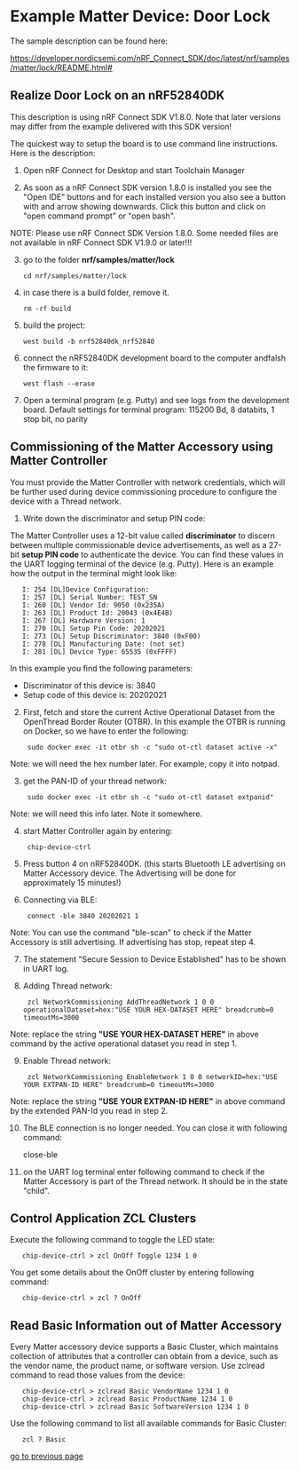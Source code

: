 # Example Matter Device: Door Lock

The sample description can be found here:

https://developer.nordicsemi.com/nRF_Connect_SDK/doc/latest/nrf/samples/matter/lock/README.html#

## Realize Door Lock on an nRF52840DK

This description is using nRF Connect SDK V1.8.0. Note that later versions may differ from the example delivered with this SDK version!

The quickest way to setup the board is to use command line instructions. Here is the description:

1. Open nRF Connect for Desktop and start Toolchain Manager

2. As soon as a nRF Connect SDK version 1.8.0 is installed you see the "Open IDE" buttons and for each installed version you also see a button with and arrow showing downwards. Click this button and click on "open command prompt" or "open bash".

NOTE: Please use nRF Connect SDK Version 1.8.0. Some needed files are not available in nRF Connect SDK V1.9.0 or later!!!

3. go to the folder __nrf/samples/matter/lock__

       cd nrf/samples/matter/lock

4. in case there is a build folder, remove it.

       rm -rf build
       
5. build the project:

       west build -b nrf52840dk_nrf52840

6. connect the nRF52840DK development board to the computer andfalsh the firmware to it:

       west flash --erase

7. Open a terminal program (e.g. Putty) and see logs from the development board. Default settings for terminal program: 115200 Bd, 8 databits, 1 stop bit, no parity


## Commissioning of the Matter Accessory using Matter Controller
You must provide the Matter Controller with network credentials, which will be further used during device commissioning procedure to configure the device with a Thread network.

1. Write down the discriminator and setup PIN code:

The Matter Controller uses a 12-bit value called __discriminator__ to discern between multiple commissionable device advertisements, as well as a 27-bit __setup PIN code__ to authenticate the device. You can find these values in the UART logging terminal of the device (e.g. Putty). Here is an example how the output in the terminal might look like:

       I: 254 [DL]Device Configuration:
       I: 257 [DL] Serial Number: TEST_SN
       I: 260 [DL] Vendor Id: 9050 (0x235A)
       I: 263 [DL] Product Id: 20043 (0x4E4B)
       I: 267 [DL] Hardware Version: 1
       I: 270 [DL] Setup Pin Code: 20202021
       I: 273 [DL] Setup Discriminator: 3840 (0xF00)
       I: 278 [DL] Manufacturing Date: (not set)
       I: 281 [DL] Device Type: 65535 (0xFFFF)
  
In this example you find the following parameters:
- Discriminator of this device is:  3840
- Setup code of this device is:  20202021


2. First, fetch and store the current Active Operational Dataset from the OpenThread Border Router (OTBR). In this example the OTBR is running on Docker, so we have to enter the following:

        sudo docker exec -it otbr sh -c "sudo ot-ctl dataset active -x"

Note: we will need the hex number later. For example, copy it into notpad. 

3. get the PAN-ID of your thread network:

        sudo docker exec -it otbr sh -c "sudo ot-ctl dataset extpanid"

Note: we will need this info later. Note it somewhere. 

4. start Matter Controller again by entering:

        chip-device-ctrl

5. Press button 4 on nRF52840DK. (this starts Bluetooth LE advertising on Matter Accessory device. The Advertising will be done for approximately 15 minutes!)

6. Connecting via BLE:

        connect -ble 3840 20202021 1

Note: You can use the command "ble-scan" to check if the Matter Accessory is still advertising. If advertising has stop, repeat step 4. 

7. The statement "Secure Session to Device Established" has to be shown in UART log.

8. Adding Thread network:

        zcl NetworkCommissioning AddThreadNetwork 1 0 0 operationalDataset=hex:"USE YOUR HEX-DATASET HERE" breadcrumb=0 timeoutMs=3000

Note: replace the string **"USE YOUR HEX-DATASET HERE"** in above command by the active operational dataset you read in step 1.

9. Enable Thread network:

        zcl NetworkCommissioning EnableNetwork 1 0 0 networkID=hex:"USE YOUR EXTPAN-ID HERE" breadcrumb=0 timeoutMs=3000
       
Note: replace the string **"USE YOUR EXTPAN-ID HERE"** in above command by the extended PAN-Id you read in step 2.

10. The BLE connection is no longer needed. You can close it with following command:
       
       close-ble

11. on the UART log terminal enter following command to check if the Matter Accessory is part of the Thread network. It should be in the state "child". 


## Control Application ZCL Clusters
Execute the following command to toggle the LED state:

       chip-device-ctrl > zcl OnOff Toggle 1234 1 0

You get some details about the OnOff cluster by entering following command:

       chip-device-ctrl > zcl ? OnOff
       
## Read Basic Information out of Matter Accessory
Every Matter accessory device supports a Basic Cluster, which maintains collection of attributes that a controller can obtain from a device, such as the vendor name, the product name, or software version. Use zclread command to read those values from the device:

       chip-device-ctrl > zclread Basic VendorName 1234 1 0
       chip-device-ctrl > zclread Basic ProductName 1234 1 0
       chip-device-ctrl > zclread Basic SoftwareVersion 1234 1 0
       
Use the following command to list all available commands for Basic Cluster:

       zcl ? Basic


[go to previous page](../README.md)

